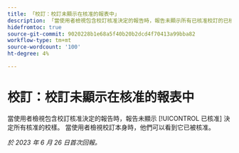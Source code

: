```yaml
---
title: 「校訂：校訂未顯示在核准的報表中」
description: 「當使用者檢視包含校訂核准決定的報告時，報告未顯示所有已核准校訂的已核准決定。 當使用者檢視校訂本身時，他們可以看到它已被核准。」
hidefromtoc: true
source-git-commit: 9020228b1e68a5f40b20b2dcd4f70413a99bba82
workflow-type: tm+mt
source-wordcount: '100'
ht-degree: 4%

---
```



# 校訂：校訂未顯示在核准的報表中

當使用者檢視包含校訂核准決定的報告時，報告未顯示 [!UICONTROL 已核准] 決定所有核准的校樣。 當使用者檢視校訂本身時，他們可以看到它已被核准。

_於 2023 年 6 月 26 日首次回報。_
